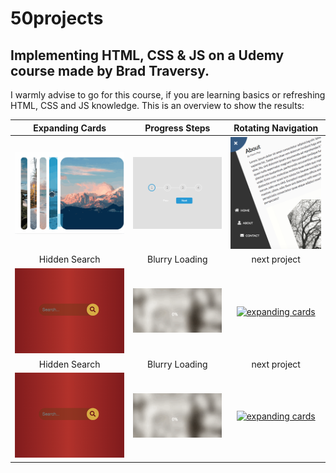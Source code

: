 # 50projects

## Implementing HTML, CSS &amp; JS on a Udemy course made by Brad Traversy.

I warmly advise to go for this course, if you are learning basics or refreshing HTML, CSS and JS knowledge.
This is an overview to show the results:

|                                                   Expanding Cards                                                   |                                                   Progress Steps                                                   |                                                     Rotating Navigation                                                     |
| :-----------------------------------------------------------------------------------------------------------------: | :----------------------------------------------------------------------------------------------------------------: | :-------------------------------------------------------------------------------------------------------------------------: |
| [![expanding cards](images/01.gif)](https://krisbaranski.github.io/50projects/course/01.expanding_cards/index.html) | [![progress steps](images/02.png)](https://krisbaranski.github.io/50projects/course/02.progress_steps/index.html)  | [![rotating navigation](images/03.png)](https://krisbaranski.github.io/50projects/course/03.rotating_navigation/index.html) |
|                                                    Hidden Search                                                    |                                                   Blurry Loading                                                   |                                                        next project                                                         |
|  [![hidden search](images/04.png)](https://krisbaranski.github.io/50projects/course/01.expanding_cards/index.html)  | [![blurry loading](images/05.gif)](https://krisbaranski.github.io/50projects/course/01.expanding_cards/index.html) |     [![expanding cards](images/06.png)](https://krisbaranski.github.io/50projects/course/01.expanding_cards/index.html)     |
|                                                    Hidden Search                                                    |                                                   Blurry Loading                                                   |                                                        next project                                                         |
|  [![hidden search](images/04.png)](https://krisbaranski.github.io/50projects/course/01.expanding_cards/index.html)  | [![blurry loading](images/05.gif)](https://krisbaranski.github.io/50projects/course/01.expanding_cards/index.html) |     [![expanding cards](images/06.png)](https://krisbaranski.github.io/50projects/course/01.expanding_cards/index.html)     |
